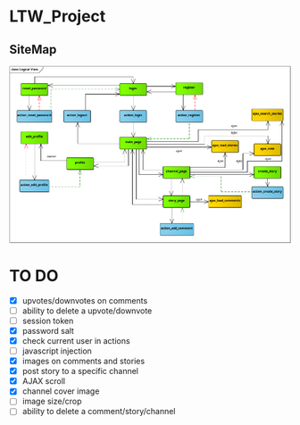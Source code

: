 # LTW_Project

## SiteMap
![SiteMap](sitemap.bmp)

# TO DO
- [x] upvotes/downvotes on comments
- [ ] ability to delete a upvote/downvote
- [ ] session token
- [x] password salt
- [x] check current user in actions
- [ ] javascript injection
- [x] images on comments and stories
- [x] post story to a specific channel
- [x] AJAX scroll
- [x] channel cover image
- [ ] image size/crop
- [ ] ability to delete a comment/story/channel
